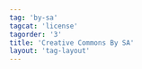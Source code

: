 ```yaml
---
tag: 'by-sa'
tagcat: 'license'
tagorder: '3'
title: 'Creative Commons By SA'
layout: 'tag-layout'
---
```

